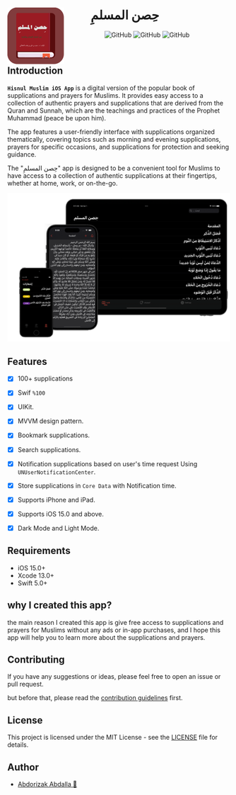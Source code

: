 <h1 style="margin-right: 100px;" align="center"> <img src="https://github.com/abdorizak/Hisnul-Muslim/blob/main/Hisnul%20Muslim/Resources/Assets.xcassets/AppIcon.appiconset/Hisnul_Muslim_Icon%401024.png"
  width="128"
  height="128"
  style="float:left;">
  حِصن المسلمِ
</h1>
<p align="center">
  <img alt="GitHub" src="https://img.shields.io/github/languages/code-size/abdorizak/Hisnul-Muslim?color=blueviolet">
  <img alt="GitHub" src="https://img.shields.io/github/last-commit/abdorizak/Hisnul-Muslim?color=blueviolet">
  <img alt="GitHub" src="https://img.shields.io/github/languages/top/abdorizak/Hisnul-Muslim?color=blueviolet">
</p>

</br>

## Introduction

**`Hisnul Muslim iOS App`** is a digital version of the popular book of supplications and prayers for Muslims. It provides easy access to a collection of authentic prayers and supplications that are derived from the Quran and Sunnah, which are the teachings and practices of the Prophet Muhammad (peace be upon him).

The app features a user-friendly interface with supplications organized thematically, covering topics such as morning and evening supplications, prayers for specific occasions, and supplications for protection and seeking guidance.

The "حِصن المسلمِ" app is designed to be a convenient tool for Muslims to have access to a collection of authentic supplications at their fingertips, whether at home, work, or on-the-go.

![Hisnul Muslim App](./Image.png)

## Features

- [x] 100+ supplications
- [x] Swif `%100`
- [x] UIKit.
- [x] MVVM design pattern.
- [x] Bookmark supplications.
- [x] Search supplications.
- [x] Notification supplications based on user's time request Using `UNUserNotificationCenter`.
- [x] Store supplications in `Core Data` with Notification time.
- [x] Supports iPhone and iPad.
- [x] Supports iOS 15.0 and above.
- [x] Dark Mode and Light Mode.


## Requirements

- iOS 15.0+
- Xcode 13.0+
- Swift 5.0+


## why I created this app?

the main reason I created this app is give free access to supplications and prayers for Muslims without any ads or in-app purchases, and I hope this app will help you to learn more about the supplications and prayers.

## Contributing

If you have any suggestions or ideas, please feel free to open an issue or pull request.

but before that, please read the [contribution guidelines](./CONTRIBUTING.md) first.

## License

This project is licensed under the MIT License - see the [LICENSE](./LICENSE) file for details.

## Author

- [Abdorizak Abdalla 🍎](https://linkedin.com/in/abdorizak)